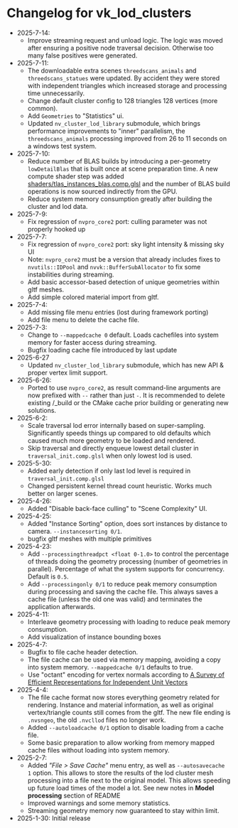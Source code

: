 # Changelog for vk_lod_clusters
* 2025-7-14:
  * Improve streaming request and unload logic. The logic was moved after ensuring a positive node traversal decision. Otherwise too many false positives were generated.
* 2025-7-11:
  * The downloadable extra scenes `threedscans_animals` and `threedscans_statues` were updated. By accident they were stored with independent triangles which increased storage and processing time unnecessarily.
  * Change default cluster config to 128 triangles 128 vertices (more common).
  * Add `Geometries` to "Statistics" ui.
  * Updated `nv_cluster_lod_library` submodule, which brings performance improvements to "inner" parallelism, the `threedscans_animals` processing improved from 26 to 11 seconds on a windows test system.
* 2025-7-10:
  * Reduce number of BLAS builds by introducing a per-geometry `lowDetailBlas` that is built once at scene preparation time.
    A new compute shader step was added [shaders/tlas_instances_blas.comp.glsl](/shaders/tlas_instances_blas.comp.glsl) and
    the number of BLAS build operations is now sourced indirectly from the GPU.
  * Reduce system memory consumption greatly after building the cluster and lod data.
* 2025-7-9:
  * Fix regression of `nvpro_core2` port: culling parameter was not properly hooked up
* 2025-7-7:
  * Fix regression of `nvpro_core2` port: sky light intensity & missing sky UI
  * Note: `nvpro_core2` must be a version that already includes fixes to `nvutils::IDPool` and `nvvk::BufferSubAllocator` to fix some instabilities during streaming.
  * Add basic accessor-based detection of unique geometries within gltf meshes.
  * Add simple colored material import from gltf.
* 2025-7-4:
  * Add missing file menu entries (lost during framework porting)
  * Add file menu to delete the cache file.
* 2025-7-3:
  * Change to `--mappedcache 0` default. Loads cachefiles into system memory for faster access during streaming.
  * Bugfix loading cache file introduced by last update
* 2025-6-27
  * Updated `nv_cluster_lod_library` submodule, which has new API & proper vertex limit support.
* 2025-6-26:
  * Ported to use `nvpro_core2`, as result command-line arguments are now prefixed with `--` rather than just `-`. It is recommended to delete existing /_build or the CMake cache prior building or generating new solutions.
* 2025-6-2:
  * Scale traversal lod error internally based on super-sampling. Significantly speeds things up compared to old defaults which caused much more geometry to be loaded and rendered.
  * Skip traversal and directly enqueue lowest detail cluster in `traversal_init.comp.glsl` when only lowest lod is used.
* 2025-5-30:
  * Added early detection if only last lod level is required in `traversal_init.comp.glsl`
  * Changed persistent kernel thread count heuristic. Works much better on larger scenes.
* 2025-4-26:
  * Added "Disable back-face culling" to "Scene Complexity" UI.
* 2025-4-25:
  * Added "Instance Sorting" option, does sort instances by distance to camera. `--instancesorting 0/1`.
  * bugfix gltf meshes with multiple primitives
* 2025-4-23:
  * Add `--processingthreadpct <float 0-1.0>` to control the percentage of threads doing the geometry processing (number of geometries in parallel). Percentage of what the system supports for concurrency. Default is `0.5`.
  * Add `--processingonly 0/1` to reduce peak memory consumption during processing and saving the cache file. This always saves a cache file (unless the old one was valid) and terminates the application afterwards.
* 2025-4-11:
  * Interleave geometry processing with loading to reduce peak memory consumption.
  * Add visualization of instance bounding boxes
* 2025-4-7:
  * Bugfix to file cache header detection.
  * The file cache can be used via memory mapping, avoiding a copy into system memory. `--mappedcache 0/1` defaults to true.
  * Use "octant" encoding for vertex normals according to [A Survey of Efficient Representations for Independent Unit Vectors](http://jcgt.org/published/0003/02/01/paper.pdf)
* 2025-4-4: 
  * The file cache format now stores everything geometry related for rendering. Instance and material information, as well as original vertex/triangle counts still comes from the gltf. The new file ending is `.nvsngeo`, the old `.nvcllod` files no longer work.
  * Added `--autoloadcache 0/1` option to disable loading from a cache file.
  * Some basic preparation to allow working from memory mapped cache files without loading into system memory.
* 2025-2-7:
  * Added _"File > Save Cache"_ menu entry, as well as `--autosavecache 1` option. This allows to store the results of the lod cluster mesh processing into a file next to the original model.
    This allows speeding up future load times of the model a lot. See new notes in **Model processing** section of README
  * Improved warnings and some memory statistics.
  * Streaming geometry memory now guaranteed to stay within limit.
* 2025-1-30: Initial release